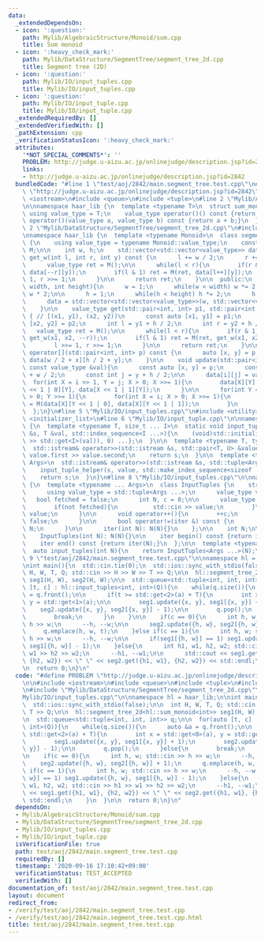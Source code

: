 ```yaml
---
data:
  _extendedDependsOn:
  - icon: ':question:'
    path: Mylib/AlgebraicStructure/Monoid/sum.cpp
    title: Sum monoid
  - icon: ':heavy_check_mark:'
    path: Mylib/DataStructure/SegmentTree/segment_tree_2d.cpp
    title: Segment tree (2D)
  - icon: ':question:'
    path: Mylib/IO/input_tuples.cpp
    title: Mylib/IO/input_tuples.cpp
  - icon: ':question:'
    path: Mylib/IO/input_tuple.cpp
    title: Mylib/IO/input_tuple.cpp
  _extendedRequiredBy: []
  _extendedVerifiedWith: []
  _pathExtension: cpp
  _verificationStatusIcon: ':heavy_check_mark:'
  attributes:
    '*NOT_SPECIAL_COMMENTS*': ''
    PROBLEM: http://judge.u-aizu.ac.jp/onlinejudge/description.jsp?id=2842
    links:
    - http://judge.u-aizu.ac.jp/onlinejudge/description.jsp?id=2842
  bundledCode: "#line 1 \"test/aoj/2842/main.segment_tree.test.cpp\"\n#define PROBLEM\
    \ \"http://judge.u-aizu.ac.jp/onlinejudge/description.jsp?id=2842\"\n\n#include\
    \ <iostream>\n#include <queue>\n#include <tuple>\n#line 2 \"Mylib/AlgebraicStructure/Monoid/sum.cpp\"\
    \n\nnamespace haar_lib {\n  template <typename T>\n  struct sum_monoid {\n   \
    \ using value_type = T;\n    value_type operator()() const {return 0;}\n    value_type\
    \ operator()(value_type a, value_type b) const {return a + b;}\n  };\n}\n#line\
    \ 2 \"Mylib/DataStructure/SegmentTree/segment_tree_2d.cpp\"\n#include <vector>\n\
    \nnamespace haar_lib {\n  template <typename Monoid>\n  class segment_tree_2d\
    \ {\n    using value_type = typename Monoid::value_type;\n    const static Monoid\
    \ M;\n\n    int w, h;\n    std::vector<std::vector<value_type>> data;\n\n    value_type\
    \ get_w(int l, int r, int y) const {\n      l += w / 2;\n      r += w / 2;\n\n\
    \      value_type ret = M();\n\n      while(l < r){\n        if(r & 1) ret = M(ret,\
    \ data[--r][y]);\n        if(l & 1) ret = M(ret, data[l++][y]);\n        l >>=\
    \ 1, r >>= 1;\n      }\n\n      return ret;\n    }\n\n  public:\n    segment_tree_2d(int\
    \ width, int height){\n      w = 1;\n      while(w < width) w *= 2;\n      w =\
    \ w * 2;\n\n      h = 1;\n      while(h < height) h *= 2;\n      h = h * 2;\n\n\
    \      data = std::vector<std::vector<value_type>>(w, std::vector<value_type>(h));\n\
    \    }\n\n    value_type get(std::pair<int, int> p1, std::pair<int, int> p2) const\
    \ { // [(x1, y1), (x2, y2))\n      const auto [x1, y1] = p1;\n      const auto\
    \ [x2, y2] = p2;\n      int l = y1 + h / 2;\n      int r = y2 + h / 2;\n\n   \
    \   value_type ret = M();\n\n      while(l < r){\n        if(r & 1) ret = M(ret,\
    \ get_w(x1, x2, --r));\n        if(l & 1) ret = M(ret, get_w(x1, x2, l++));\n\
    \        l >>= 1, r >>= 1;\n      }\n\n      return ret;\n    }\n\n    value_type\
    \ operator[](std::pair<int, int> p) const {\n      auto [x, y] = p;\n      return\
    \ data[w / 2 + x][h / 2 + y];\n    }\n\n    void update(std::pair<int, int> p,\
    \ const value_type &val){\n      const auto [x, y] = p;\n      const int i = x\
    \ + w / 2;\n      const int j = y + h / 2;\n\n      data[i][j] = val;\n\n    \
    \  for(int X = i >> 1, Y = j; X > 0; X >>= 1){\n        data[X][Y] = M(data[X\
    \ << 1 | 0][Y], data[X << 1 | 1][Y]);\n      }\n\n      for(int Y = j >> 1; Y\
    \ > 0; Y >>= 1){\n        for(int X = i; X > 0; X >>= 1){\n          data[X][Y]\
    \ = M(data[X][Y << 1 | 0], data[X][Y << 1 | 1]);\n        }\n      }\n    }\n\
    \  };\n}\n#line 5 \"Mylib/IO/input_tuples.cpp\"\n#include <utility>\n#include\
    \ <initializer_list>\n#line 6 \"Mylib/IO/input_tuple.cpp\"\n\nnamespace haar_lib\
    \ {\n  template <typename T, size_t ... I>\n  static void input_tuple_helper(std::istream\
    \ &s, T &val, std::index_sequence<I ...>){\n    (void)std::initializer_list<int>{(void(s\
    \ >> std::get<I>(val)), 0) ...};\n  }\n\n  template <typename T, typename U>\n\
    \  std::istream& operator>>(std::istream &s, std::pair<T, U> &value){\n    s >>\
    \ value.first >> value.second;\n    return s;\n  }\n\n  template <typename ...\
    \ Args>\n  std::istream& operator>>(std::istream &s, std::tuple<Args ...> &value){\n\
    \    input_tuple_helper(s, value, std::make_index_sequence<sizeof ... (Args)>());\n\
    \    return s;\n  }\n}\n#line 8 \"Mylib/IO/input_tuples.cpp\"\n\nnamespace haar_lib\
    \ {\n  template <typename ... Args>\n  class InputTuples {\n    struct iter {\n\
    \      using value_type = std::tuple<Args ...>;\n      value_type value;\n   \
    \   bool fetched = false;\n      int N, c = 0;\n\n      value_type operator*(){\n\
    \        if(not fetched){\n          std::cin >> value;\n        }\n        return\
    \ value;\n      }\n\n      void operator++(){\n        ++c;\n        fetched =\
    \ false;\n      }\n\n      bool operator!=(iter &) const {\n        return c <\
    \ N;\n      }\n\n      iter(int N): N(N){}\n    };\n\n    int N;\n\n  public:\n\
    \    InputTuples(int N): N(N){}\n\n    iter begin() const {return iter(N);}\n\
    \    iter end() const {return iter(N);}\n  };\n\n  template <typename ... Args>\n\
    \  auto input_tuples(int N){\n    return InputTuples<Args ...>(N);\n  }\n}\n#line\
    \ 9 \"test/aoj/2842/main.segment_tree.test.cpp\"\n\nnamespace hl = haar_lib;\n\
    \nint main(){\n  std::cin.tie(0);\n  std::ios::sync_with_stdio(false);\n\n  int\
    \ H, W, T, Q; std::cin >> H >> W >> T >> Q;\n\n  hl::segment_tree_2d<hl::sum_monoid<int>>\
    \ seg1(H, W), seg2(H, W);\n\n  std::queue<std::tuple<int, int, int>> q;\n\n  for(auto\
    \ [t, c] : hl::input_tuples<int, int>(Q)){\n    while(q.size()){\n      auto &a\
    \ = q.front();\n\n      if(t >= std::get<2>(a) + T){\n        int x = std::get<0>(a),\
    \ y = std::get<1>(a);\n\n        seg1.update({x, y}, seg1[{x, y}] + 1);\n    \
    \    seg2.update({x, y}, seg2[{x, y}] - 1);\n\n        q.pop();\n      }else{\n\
    \        break;\n      }\n    }\n\n    if(c == 0){\n      int h, w; std::cin >>\
    \ h >> w;\n      --h, --w;\n\n      seg2.update({h, w}, seg2[{h, w}] + 1);\n \
    \     q.emplace(h, w, t);\n    }else if(c == 1){\n      int h, w; std::cin >>\
    \ h >> w;\n      --h, --w;\n\n      if(seg1[{h, w}] == 1) seg1.update({h, w},\
    \ seg1[{h, w}] - 1);\n    }else{\n      int h1, w1, h2, w2; std::cin >> h1 >>\
    \ w1 >> h2 >> w2;\n      --h1, --w1;\n\n      std::cout << seg1.get({h1, w1},\
    \ {h2, w2}) << \" \" << seg2.get({h1, w1}, {h2, w2}) << std::endl;\n    }\n  }\n\
    \n  return 0;\n}\n"
  code: "#define PROBLEM \"http://judge.u-aizu.ac.jp/onlinejudge/description.jsp?id=2842\"\
    \n\n#include <iostream>\n#include <queue>\n#include <tuple>\n#include \"Mylib/AlgebraicStructure/Monoid/sum.cpp\"\
    \n#include \"Mylib/DataStructure/SegmentTree/segment_tree_2d.cpp\"\n#include \"\
    Mylib/IO/input_tuples.cpp\"\n\nnamespace hl = haar_lib;\n\nint main(){\n  std::cin.tie(0);\n\
    \  std::ios::sync_with_stdio(false);\n\n  int H, W, T, Q; std::cin >> H >> W >>\
    \ T >> Q;\n\n  hl::segment_tree_2d<hl::sum_monoid<int>> seg1(H, W), seg2(H, W);\n\
    \n  std::queue<std::tuple<int, int, int>> q;\n\n  for(auto [t, c] : hl::input_tuples<int,\
    \ int>(Q)){\n    while(q.size()){\n      auto &a = q.front();\n\n      if(t >=\
    \ std::get<2>(a) + T){\n        int x = std::get<0>(a), y = std::get<1>(a);\n\n\
    \        seg1.update({x, y}, seg1[{x, y}] + 1);\n        seg2.update({x, y}, seg2[{x,\
    \ y}] - 1);\n\n        q.pop();\n      }else{\n        break;\n      }\n    }\n\
    \n    if(c == 0){\n      int h, w; std::cin >> h >> w;\n      --h, --w;\n\n  \
    \    seg2.update({h, w}, seg2[{h, w}] + 1);\n      q.emplace(h, w, t);\n    }else\
    \ if(c == 1){\n      int h, w; std::cin >> h >> w;\n      --h, --w;\n\n      if(seg1[{h,\
    \ w}] == 1) seg1.update({h, w}, seg1[{h, w}] - 1);\n    }else{\n      int h1,\
    \ w1, h2, w2; std::cin >> h1 >> w1 >> h2 >> w2;\n      --h1, --w1;\n\n      std::cout\
    \ << seg1.get({h1, w1}, {h2, w2}) << \" \" << seg2.get({h1, w1}, {h2, w2}) <<\
    \ std::endl;\n    }\n  }\n\n  return 0;\n}\n"
  dependsOn:
  - Mylib/AlgebraicStructure/Monoid/sum.cpp
  - Mylib/DataStructure/SegmentTree/segment_tree_2d.cpp
  - Mylib/IO/input_tuples.cpp
  - Mylib/IO/input_tuple.cpp
  isVerificationFile: true
  path: test/aoj/2842/main.segment_tree.test.cpp
  requiredBy: []
  timestamp: '2020-09-16 17:10:42+09:00'
  verificationStatus: TEST_ACCEPTED
  verifiedWith: []
documentation_of: test/aoj/2842/main.segment_tree.test.cpp
layout: document
redirect_from:
- /verify/test/aoj/2842/main.segment_tree.test.cpp
- /verify/test/aoj/2842/main.segment_tree.test.cpp.html
title: test/aoj/2842/main.segment_tree.test.cpp
---
```

